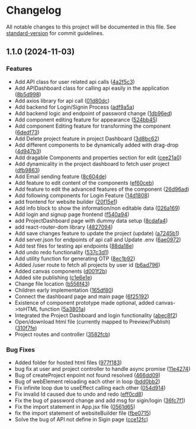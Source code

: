 # Changelog

All notable changes to this project will be documented in this file. See [standard-version](https://github.com/conventional-changelog/standard-version) for commit guidelines.

## 1.1.0 (2024-11-03)


### Features

* Add API class for user related api calls ([4a2f5c3](https://github.com/Nishant040305/Evolution/commit/4a2f5c34d86e3ff22a2f9a7949fc958ad876304d))
* Add APIDashboard class for calling api easily in the application ([8b5d998](https://github.com/Nishant040305/Evolution/commit/8b5d998d18e2028f49cb2c72623d3974fa74b2e2))
* Add axios library for api call ([01d80dc](https://github.com/Nishant040305/Evolution/commit/01d80dc3fb2fbcfaec701e1a187337b4a22b246e))
* Add backend for Login/Signin Process ([adf9a5a](https://github.com/Nishant040305/Evolution/commit/adf9a5a7e7b7cc9dd6e1a58ebdc0ea7c43b1a0aa))
* Add backend logic and endpoint of password change ([1db96ed](https://github.com/Nishant040305/Evolution/commit/1db96ed0ef65bf423acfdd15d3981063dfbe6098))
* Add component editing feature for appearance ([524bb45](https://github.com/Nishant040305/Evolution/commit/524bb454f813bbfda61b39a330abc205e49e0e6a))
* Add component Editing feature for transforming the component ([6dedf73](https://github.com/Nishant040305/Evolution/commit/6dedf73956d92bfa6020e71826bb0c36a6dd8b7b))
* Add Delete project feature in project Dashboard ([3d8bc62](https://github.com/Nishant040305/Evolution/commit/3d8bc6276c8b9adb8315461941aab43f398f8512))
* Add different components to be dynamically added with drag-drop ([4d947b3](https://github.com/Nishant040305/Evolution/commit/4d947b31e13ff6140e01fecbc88bb6c15989ce75))
* Add dragable Components and properties section for edit ([cee21a0](https://github.com/Nishant040305/Evolution/commit/cee21a04608fa953016820c0b2d89428b70c557c))
* Add dynamicality in the project dashboard to fetch user project ([dfb9863](https://github.com/Nishant040305/Evolution/commit/dfb98636e831cd25c0956f3e98261a7e30ad054b))
* Add Email sending feature ([8c604de](https://github.com/Nishant040305/Evolution/commit/8c604dea3fcd6ffe5e4bc4b563e646efb3fee6a5))
* Add feature to edit content of the components ([ef60ceb](https://github.com/Nishant040305/Evolution/commit/ef60cebbc62d2ae0ac2788aaeae70114fb4def58))
* Add feature to edit the advanced features of the component ([26d96ad](https://github.com/Nishant040305/Evolution/commit/26d96adcb12e58392ea5d9de429c3117dab36b37))
* Add following components for Login Feature ([14d1808](https://github.com/Nishant040305/Evolution/commit/14d180845e4f149f27724b6a2840bcce369c01cf))
* add frontend for website builder ([20f15e1](https://github.com/Nishant040305/Evolution/commit/20f15e1c90f33850e06ecde9ea3810fb2c883008))
* Add info block to show the information/non editable data ([026a169](https://github.com/Nishant040305/Evolution/commit/026a16949225f2e6e633cdbcdd2075ec44a45817))
* Add login and signup page frontend ([f540a94](https://github.com/Nishant040305/Evolution/commit/f540a94f0042c51a73860a8220da76ca613c2017))
* add ProjectDashboard page with dummy data setup ([8cdafa4](https://github.com/Nishant040305/Evolution/commit/8cdafa4e5901fb344e017da1ca24e7ec792b90ca))
* add react-router-dom library ([4827094](https://github.com/Nishant040305/Evolution/commit/4827094382c38a8c049e37f33bc8880b0b51cd4b))
* Add save changes feature to update the project (update) ([a7245b1](https://github.com/Nishant040305/Evolution/commit/a7245b1f4442018007799a364e74807d5bdf57cf))
* Add server.json for endpoints of api call and Update .env ([6ae0972](https://github.com/Nishant040305/Evolution/commit/6ae0972d8e06cf2f3c68d39f1ae49392fd6d9964))
* Add test files for testing api endpoints ([88da18e](https://github.com/Nishant040305/Evolution/commit/88da18e6e960861a9ed7d488ec48fc1c1a389e47))
* Add undo redo functionality ([537c3d1](https://github.com/Nishant040305/Evolution/commit/537c3d118e37a3c804e722b0d92a61e28cbe83b7))
* Add utility function for generating OTP ([8ec1b92](https://github.com/Nishant040305/Evolution/commit/8ec1b92f455e6d042745d3bcdbb1a3aa04d892f2))
* Added /user route to fetch all projects by user id ([b6ad796](https://github.com/Nishant040305/Evolution/commit/b6ad7961d67f2686887d09048c15df61d4659f09))
* Added canvas components ([d001f2b](https://github.com/Nishant040305/Evolution/commit/d001f2bcd63afb6efe43b907be4d6971e3c5cf89))
* Added site publishing ([c1e6e1e](https://github.com/Nishant040305/Evolution/commit/c1e6e1ec8b441c55f70159c22d6a7ccaa3fd5f44))
* Change file location ([b556f43](https://github.com/Nishant040305/Evolution/commit/b556f43e971171fc71db417fc5919d81ac597977))
* Children early implementation ([165df80](https://github.com/Nishant040305/Evolution/commit/165df80d58f9129f2bf97fee7e34ad4d0b28afce))
* Connect the dashboard page and main page ([6f25192](https://github.com/Nishant040305/Evolution/commit/6f25192d674c3ce52f0dfdce833ef9b591bb601c))
* Existence of component prototype made optional, added canvas->toHTML function ([5a3801a](https://github.com/Nishant040305/Evolution/commit/5a3801a203d132c928fbf66b0fc824467a0b8f26))
* Integrated the Project Dashboard and login functionality ([abec8f2](https://github.com/Nishant040305/Evolution/commit/abec8f2d2e7c77574b7f1370646bdef7f32ee029))
* Open/download html file (currently mapped to Preview/Publish) ([310f7fe](https://github.com/Nishant040305/Evolution/commit/310f7feb076e3f01aea19c0d35db5225f6ff02a6))
* Project routes and controller ([3582fcb](https://github.com/Nishant040305/Evolution/commit/3582fcb6d23592fc05a2d032210d53f6aafadb66))


### Bug Fixes

* Added folder for hosted html files ([977f183](https://github.com/Nishant040305/Evolution/commit/977f1838f0f5606ea93c678e5966e76f9788bc62))
* bug fix at user and project controller to handle async promise ([11e4274](https://github.com/Nishant040305/Evolution/commit/11e427446f93614fa677424961d614ec9bf87a27))
* Bug of createProject enpoint not found resolved ([466dd09](https://github.com/Nishant040305/Evolution/commit/466dd0907351d31479e6f3ae6be1bc6eff806f75))
* Bug of webElement reloading each other in loop ([bdd0bb2](https://github.com/Nishant040305/Evolution/commit/bdd0bb2c44b13dfb3dfb787c8989a92b56c6fbbd))
* Fix infinite loop due to useEffect calling each other ([054d914](https://github.com/Nishant040305/Evolution/commit/054d914c30ba528638e0d2e1d9034857e1cca5b2))
* Fix invalid Id caused due to undo and redo ([eff0cd8](https://github.com/Nishant040305/Evolution/commit/eff0cd8266af52f8ec5829f68bc015bf473f8d1a))
* Fix the bug of password change and add msg for sigin/login ([36fc7f1](https://github.com/Nishant040305/Evolution/commit/36fc7f1ba2b3298dd8f5fab2f744dae110969dfd))
* Fix the import statement in App.jsx file ([0561d65](https://github.com/Nishant040305/Evolution/commit/0561d656c64eeb2ac730f0db24a0461627cfd224))
* fix the import statement of websiteBuilder file ([fbe0715](https://github.com/Nishant040305/Evolution/commit/fbe07158cf1e28a23ac7742e9ec2191ae73de595))
* Solve the bug of API not define in Sigin page ([cce12fc](https://github.com/Nishant040305/Evolution/commit/cce12fc780fbb51bbc826e9c440fc49575684ec4))
